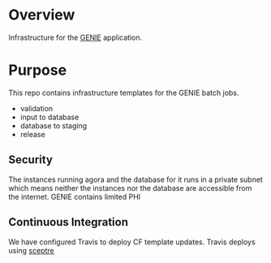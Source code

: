 # Overview
Infrastructure for the [GENIE](https://github.com/Sage-Bionetworks/Genie)
application.


# Purpose
This repo contains infrastructure templates for the GENIE batch jobs.
* validation
* input to database
* database to staging
* release


## Security
The instances running agora and the database for it runs in a private
subnet which means neither the instances nor the database are accessible
from the internet.  GENIE contains limited PHI


## Continuous Integration
We have configured Travis to deploy CF template updates.  Travis deploys using
[sceptre](https://sceptre.cloudreach.com/latest/about.html)

